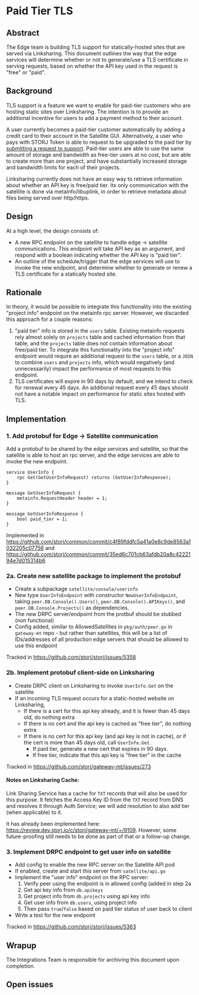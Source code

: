 # Paid Tier TLS

## Abstract

The Edge team is building TLS support for statically-hosted sites that are served via Linksharing. This document outlines the way that the edge services will determine whether or not to generate/use a TLS certificate in serving requests, based on whether the API key used in the request is "free" or "paid".

## Background

TLS support is a feature we want to enable for paid-tier customers who are hosting static sites over Linksharing. The intention is to provide an additional incentive for users to add a payment method to their account.

A user currently becomes a paid-tier customer automatically by adding a credit card to their account in the Satellite GUI. Alternatively, a user who pays with STORJ Token is able to request to be upgraded to the paid tier by [submitting a request to support](https://supportdcs.storj.io/hc/en-us/requests/new). Paid-tier users are able to use the same amount of storage and bandwidth as free-tier users at no cost, but are able to create more than one project, and have substantially increased storage and bandwidth limits for each of their projects.

Linksharing currently does not have an easy way to retrieve information about whether an API key is free/paid tier. Its only communication with the satellite is done via metainfo/libuplink, in order to retrieve metadata about files being served over http/https.

## Design

At a high level, the design consists of:
* A new RPC endpoint on the satellite to handle edge -> satellite communications. This endpoint will take API key as an argument, and respond with a boolean indicating whether the API key is "paid tier".
* An outline of the schedule/trigger that the edge services will use to invoke the new endpoint, and determine whether to generate or renew a TLS certificate for a statically hosted site.

## Rationale

In theory, it would be possible to integrate this functionality into the existing "project info" endpoint on the metainfo rpc server. However, we discarded this approach for a couple reasons:

1. "paid tier" info is stored in the `users` table. Existing metainfo requests rely almost solely on `projects` table and cached information from that table, and the `projects` table does not contain information about free/paid tier. To integrate this functionality into the "project info" endpoint would require an additional request to the `users` table, or a `JOIN` to combine `users` and `projects` info, which would negatively (and unnecessarily) impact the performance of most requests to this endpoint.
2. TLS certificates will expire in 90 days by default, and we intend to check for renewal every 45 days. An additional request every 45 days should not have a notable impact on performance for static sites hosted with TLS.

## Implementation

### 1. Add protobuf for Edge -> Satellite communication

Add a protobuf to be shared by the edge services and satellite, so that the satellite is able to host an rpc server, and the edge services are able to invoke the new endpoint.

```
service UserInfo {
    rpc Get(GetUserInfoRequest) returns (GetUserInfoResponse);
}

message GetUserInfoRequest {
    metainfo.RequestHeader header = 1;
}

message GetUserInfoResponse {
    bool paid_tier = 1;
}
```

Implemented in https://github.com/storj/common/commit/c4f89fddfc5a41a0e8c9de8563a1032205c07756 and https://github.com/storj/common/commit/35ed6c701cb63afdb20a8c4222194e7d015314b6

### 2a. Create new satellite package to implement the protobuf

* Create a subpackage `satellite/console/userinfo`
* New type `UserInfoEndpoint` with constructor `NewUserInfoEndpoint`, taking `peer.DB.Console().Users()`, `peer.DB.Console().APIKeys()`, and `peer.DB.Console.Projects()` as dependencies.
* The new DRPC server/endpoint from the protbuf should be stubbed (non functional)
* Config added, similar to AllowedSatellites in `pkg/auth/peer.go` in `gateway-mt` repo - but rather than satellites, this will be a list of IDs/addresses of all production edge servers that should be allowed to use this endpoint

Tracked in
https://github.com/storj/storj/issues/5358

### 2b. Implement protobuf client-side on Linksharing

* Create DRPC client on Linksharing to invoke `UserInfo.Get` on the satellite
* If an incoming TLS request occurs for a static-hosted website on Linksharing,
    * If there is a cert for this api key already, and it is fewer than 45 days old, do nothing extra
    * If there is no cert and the api key is cached as "free tier", do nothing extra
    * If there is no cert for this api key (and api key is not in cache), _or_ if the cert is more than 45 days old, call `UserInfo.Get`.
        * If paid tier, generate a new cert that expires in 90 days.
        * If free tier, indicate that this api key is "free tier" in the cache

Tracked in
https://github.com/storj/gateway-mt/issues/273

#### Notes on Linksharing Cache:

Link Sharing Service has a cache for `TXT` records that will also be used for this purpose. It fetches the Access Key ID from the `TXT` record from DNS and resolves it through Auth Service; we will add resolution to also add tier (when applicable) to it.

It has already been implemented here: https://review.dev.storj.io/c/storj/gateway-mt/+/9109. However, some future-proofing still needs to be done as part of that or a follow-up change.

### 3. Implement DRPC endpoint to get user info on satellite

* Add config to enable the new RPC server on the Satellite API pod
* If enabled, create and start this server from `satellite/api.go`
* Implement the "user info" endpoint on the RPC server:
    1. Verify peer using the endpoint is in allowed config (added in step 2a
    2. Get api key info from `db.apikeys`
    3. Get project info from `db.projects` using api key info
    4. Get user info from `db.users`, using project info
    5. Then pass `true`/`false` based on paid tier status of user back to client
* Write a test for the new endpoint

Tracked in https://github.com/storj/storj/issues/5363

## Wrapup

The Integrations Team is responsible for archiving this document upon completion.

## Open issues

